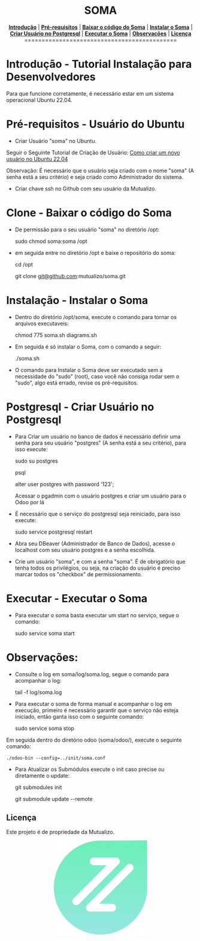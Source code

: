 <h1 align="center">SOMA</h1>

<p align="center">
<b><a href="#Introdução">Introdução</a></b>
|
<b><a href="#Pré-requisitos">Pré-requisitos</a></b>
|
<b><a href="#Clone">Baixar o código do Soma</a></b>
|
<b><a href="#Instalação">Instalar o Soma</a></b>
|
<b><a href="#Postgresql">Criar Usuário no Postgresql</a></b>
|
<b><a href="#Executar">Executar o Soma</a></b>
|
<b><a href="#Observações">Observações</a></b>
|
<b><a href="#Licença">Licença</a></b>
<br>
============================================
</p>

# Introdução - Tutorial Instalação para Desenvolvedores

Para que funcione corretamente, é necessário estar em um sistema operacional Ubuntu 22.04.

# Pré-requisitos - Usuário do Ubuntu

* Criar Usuário "soma" no Ubuntu. 

Seguir o Seguinte Tutorial de Criação de Usuário: [Como criar um novo usuário no Ubuntu 22.04](https://pt.linux-console.net/?p=15024)

Observação: É necessário que o usuário seja criado com o nome "soma" (A senha está a seu critério) e seja criado como Administrador do sistema.

* Criar chave ssh no Github com seu usuário da Mutualizo.

# Clone - Baixar o código do Soma

* De permissão para o seu usuário "soma" no diretório /opt:


    sudo chmod soma:soma /opt

* em seguida entre no diretório /opt e baixe o repositório do soma:


    cd /opt

    git clone git@github.com:mutualizo/soma.git

# Instalação - Instalar o Soma

* Dentro do diretório /opt/soma, execute o comando para tornar os arquivos executaveis:


    chmod 775 soma.sh diagrams.sh   

* Em seguida é só instalar o Soma, com o comando a seguir:


    ./soma.sh

* O comando para Instalar o Soma deve ser executado sem a necessidade do "sudo" (root), caso você não consiga rodar sem o "sudo", algo está errado, revise os pré-requisitos.

# Postgresql - Criar Usuário no Postgresql

* Para Criar um usuário no banco de dados é necessário definir uma senha para seu usuário "postgres" (A senha está a seu critério), para isso execute:

    
    sudo su postgres

    psql 

    alter user postgres with password '123';

    Acessar o pgadmin com o usuário postgres e criar um usuário para o Odoo por lá

* É necessário que o serviço do postgresql seja reiniciado, para isso execute:


    sudo service postgresql restart

* Abra seu DBeaver (Administrador de Banco de Dados), acesse o localhost com seu usuário postgres e a senha escolhida.

* Crie um usuário "soma", e com a senha "soma". É de obrigatório que tenha todos os privilégios, ou seja, na criação do usuário é preciso marcar todos os "checkbox" de permissionamento.

# Executar - Executar o Soma

* Para executar o soma basta executar um start no serviço, segue o comando:


    sudo service soma start

# Observações:

* Consulte o log em soma/log/soma.log, segue o comando para acompanhar o log:

    
    tail -f log/soma.log

* Para executar o soma de forma manual e acompanhar o log em execução, primeiro é necessário garantir que o serviço não esteja iniciado, então ganta isso com o seguinte comando:


    sudo service soma stop

Em seguida dentro do diretório odoo (soma/odoo/), execute o seguinte comando:
  

    ./odoo-bin --config=../init/soma.conf

* Para Atualizar os Submódulos execute o init caso precise ou diretamente o update:


    git submodules init

    git submodule update --remote

## Licença

Este projeto é de propriedade da Mutualizo.

<p align="center">
<a name="top" href="https://www.mutualizo.com.br/"><img src="https://github.com/mutualizo/soma/blob/Develop/icon.png" width="250"></a>
</p>

